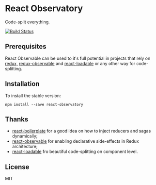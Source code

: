 # React Observatory

Code-split everything.

[![Build Status](https://travis-ci.org/halfzebra/react-observatory.svg?branch=master)](https://travis-ci.org/halfzebra/react-observatory)

## Prerequisites

React Observable can be used to it's full potential in projects that rely on [redux,](https://github.com/reactjs/redux) [redux-observable](https://github.com/redux-observable/redux-observable/) and [react-loadable](https://github.com/jamiebuilds/react-loadable) or any other way for code-splitting.

## Installation

To install the stable version:

```
npm install --save react-observatory
```

## Thanks

* [react-boilerplate](https://github.com/react-boilerplate/react-boilerplate) for a good idea on how to inject reducers and sagas dynamically;
* [react-observable](https://redux-observable.js.org/) for enabling declarative side-effects in Redux architecture;
* [react-loadable](https://github.com/jamiebuilds/react-loadable) fro beautiful code-splitting on component level.

## License

MIT
